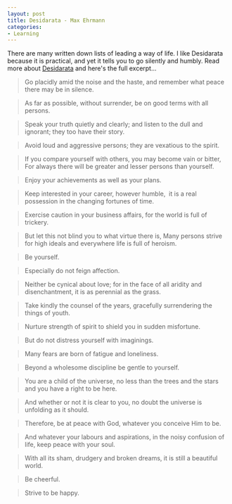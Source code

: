 ```yaml
---
layout: post
title: Desidarata - Max Ehrmann
categories:
- Learning
---
```



There are many written down lists of leading a way of life. I like Desidarata because it is practical, and yet it tells you to go silently and humbly. Read more about [Desidarata](http://en.wikipedia.org/wiki/Desiderata) and here's the full excerpt...

> Go placidly amid the noise and the haste, and remember what peace there may be in silence.

> As far as possible, without surrender, be on good terms with all persons.

> Speak your truth quietly and clearly; and listen to the dull and ignorant; they too have their story.

> Avoid loud and aggressive persons; they are vexatious to the spirit.

> If you compare yourself with others, you may become vain or bitter, For always there will be greater and lesser persons than yourself.

> Enjoy your achievements as well as your plans.

> Keep interested in your career, however humble,  it is a real possession in the changing fortunes of time.

> Exercise caution in your business affairs, for the world is full of trickery.

> But let this not blind you to what virtue there is, Many persons strive for high ideals and everywhere life is full of heroism.

> Be yourself.

> Especially do not feign affection.

> Neither be cynical about love; for in the face of all aridity and disenchantment, it is as perennial as the grass.

> Take kindly the counsel of the years, gracefully surrendering the things of youth.

> Nurture strength of spirit to shield you in sudden misfortune.

> But do not distress yourself with imaginings.

> Many fears are born of fatigue and loneliness.

> Beyond a wholesome discipline be gentle to yourself.

> You are a child of the universe, no less than the trees and the stars and you have a right to be here.

> And whether or not it is clear to you, no doubt the universe is unfolding as it should.

> Therefore, be at peace with God, whatever you conceive Him to be.

> And whatever your labours and aspirations, in the noisy confusion of life, keep peace with your soul.

> With all its sham, drudgery and broken dreams, it is still a beautiful world.

> Be cheerful.

> Strive to be happy.
